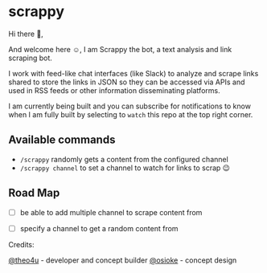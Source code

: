 # scrappy

Hi there 👋,

And welcome here ☺️, I am Scrappy the bot, a text analysis and link scraping bot.

I work with feed-like chat interfaces (like Slack) to analyze and scrape links shared to store the links in JSON so they can be accessed via APIs and used in RSS feeds or other information disseminating platforms.

I am currently being built and you can subscribe for notifications to know when I am fully built by selecting to `watch` this repo at the top right corner.

## Available commands
* `/scrappy` randomly gets a content from the configured channel
* `/scrappy channel` to set a channel to watch for links to scrap 😉

## Road Map
* [ ] be able to add multiple channel to scrape content from
* [ ] specify a channel to get a random content from


Credits:

[@theo4u](https://github.com/theo4u) - developer and concept builder
[@osioke](https://github.com/osioke) - concept design
